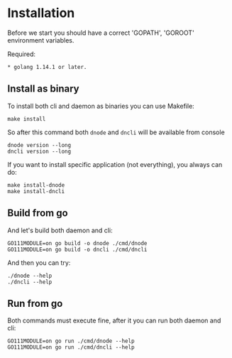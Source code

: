 # Installation

Before we start you should have a correct 'GOPATH', 'GOROOT' environment variables.

Required:

    * golang 1.14.1 or later.

## Install as binary

To install both cli and daemon as binaries you can use Makefile:

    make install

So after this command both `dnode` and `dncli` will be available from console

    dnode version --long
    dncli version --long

If you want to install specific application (not everything), you always can do:

    make install-dnode
    make install-dncli

## Build from go

And let's build both daemon and cli:

    GO111MODULE=on go build -o dnode ./cmd/dnode 
    GO111MODULE=on go build -o dncli ./cmd/dncli

And then you can try:

    ./dnode --help
    ./dncli --help

## Run from go

Both commands must execute fine, after it you can run both daemon and cli:

    GO111MODULE=on go run ./cmd/dnode --help
    GO111MODULE=on go run ./cmd/dncli --help
 